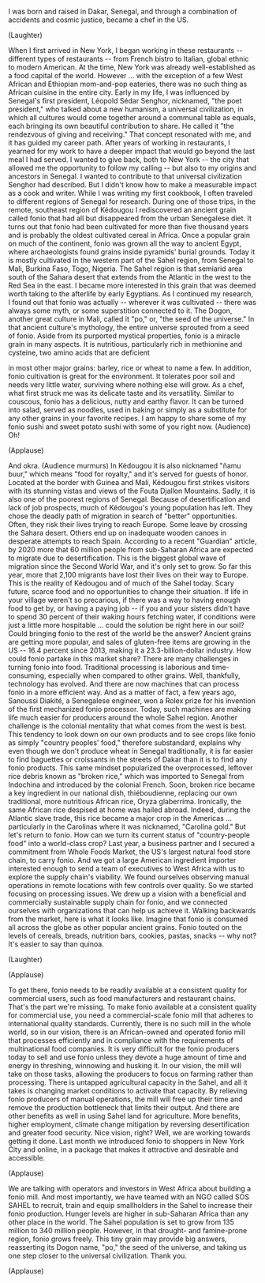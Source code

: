 
I was born and raised in Dakar, Senegal,
and through a combination
of accidents and cosmic justice,
became a chef in the US.

(Laughter)

When I first arrived in New York,
I began working in these restaurants --
different types of restaurants --
from French bistro to Italian,
global ethnic to modern American.
At the time,
New York was already well-established
as a food capital of the world.
However ...
with the exception of a few West African
and Ethiopian mom-and-pop eateries,
there was no such thing
as African cuisine in the entire city.
Early in my life,
I was influenced
by Senegal&#39;s first president,
Léopold Sédar Senghor,
nicknamed, &quot;the poet president,&quot;
who talked about a new humanism,
a universal civilization,
in which all cultures would come together
around a communal table as equals,
each bringing its own beautiful
contribution to share.
He called it &quot;the rendezvous
of giving and receiving.&quot;
That concept resonated with me,
and it has guided my career path.
After years of working in restaurants,
I yearned for my work
to have a deeper impact
that would go beyond
the last meal I had served.
I wanted to give back, both to New York --
the city that allowed me
the opportunity to follow my calling --
but also to my origins
and ancestors in Senegal.
I wanted to contribute
to that universal civilization
Senghor had described.
But I didn&#39;t know how to make
a measurable impact
as a cook and writer.
While I was writing my first cookbook,
I often traveled to different regions
of Senegal for research.
During one of those trips,
in the remote, southeast
region of Kédougou
I rediscovered
an ancient grain called fonio
that had all but disappeared
from the urban Senegalese diet.
It turns out that fonio
had been cultivated
for more than five thousand years
and is probably the oldest
cultivated cereal in Africa.
Once a popular grain
on much of the continent,
fonio was grown
all the way to ancient Egypt,
where archaeologists found grains
inside pyramids&#39; burial grounds.
Today it is mostly cultivated
in the western part of the Sahel region,
from Senegal to Mali,
Burkina Faso,
Togo, Nigeria.
The Sahel region is that semiarid area
south of the Sahara desert
that extends from the Atlantic
in the west to the Red Sea in the east.
I became more interested in this grain
that was deemed worth taking
to the afterlife by early Egyptians.
As I continued my research,
I found out that fonio was actually --
wherever it was cultivated --
there was always some myth,
or some superstition connected to it.
The Dogon,
another great culture in Mali,
called it &quot;po,&quot;
or, &quot;the seed of the universe.&quot;
In that ancient culture&#39;s mythology,
the entire universe
sprouted from a seed of fonio.
Aside from its purported
mystical properties,
fonio is a miracle grain in many aspects.
It is nutritious,
particularly rich
in methionine and cysteine,
two amino acids that are deficient

in most other major grains:
barley, rice or wheat to name a few.
In addition,
fonio cultivation
is great for the environment.
It tolerates poor soil
and needs very little water,
surviving where nothing else will grow.
As a chef,
what first struck me was
its delicate taste and its versatility.
Similar to couscous,
fonio has a delicious,
nutty and earthy flavor.
It can be turned into salad,
served as noodles,
used in baking
or simply as a substitute for any
other grains in your favorite recipes.
I am happy to share some of my
fonio sushi and sweet potato sushi
with some of you right now.
(Audience) Oh!

(Applause)

And okra.
(Audience murmurs)
In Kédougou
it is also nicknamed &quot;ñamu buur,&quot;
which means &quot;food for royalty,&quot;
and it&#39;s served for guests of honor.
Located at the border
with Guinea and Mali,
Kédougou first strikes visitors
with its stunning vistas
and views of the Fouta Djallon Mountains.
Sadly, it is also one of the poorest
regions of Senegal.
Because of desertification
and lack of job prospects,
much of Kédougou&#39;s
young population has left.
They chose the deadly path of migration
in search of &quot;better&quot; opportunities.
Often,
they risk their lives
trying to reach Europe.
Some leave by crossing the Sahara desert.
Others end up on inadequate wooden canoes
in desperate attempts to reach Spain.
According to a recent &quot;Guardian&quot; article,
by 2020 more that 60 million people
from sub-Saharan Africa
are expected to migrate
due to desertification.
This is the biggest global wave
of migration since the Second World War,
and it&#39;s only set to grow.
So far this year,
more that 2,100 migrants
have lost their lives
on their way to Europe.
This is the reality of Kédougou
and of much of the Sahel today.
Scary future,
scarce food
and no opportunities
to change their situation.
If life in your village
weren&#39;t so precarious,
if there was a way
to having enough food to get by,
or having a paying job --
if you and your sisters
didn&#39;t have to spend
30 percent of their waking hours
fetching water,
if conditions were just
a little more hospitable ...
could the solution
be right here in our soil?
Could bringing fonio
to the rest of the world
be the answer?
Ancient grains are getting more popular,
and sales of gluten-free items
are growing in the US --
16.4 percent since 2013,
making it a 23.3-billion-dollar industry.
How could fonio
partake in this market share?
There are many challenges
in turning fonio into food.
Traditional processing
is laborious and time-consuming,
especially when compared to other grains.
Well, thankfully, technology has evolved.
And there are now machines
that can process fonio
in a more efficient way.
And as a matter of fact,
a few years ago,
Sanoussi Diakité,
a Senegalese engineer,
won a Rolex prize
for his invention of the first
mechanized fonio processor.
Today, such machines are making life
much easier for producers
around the whole Sahel region.
Another challenge
is the colonial mentality
that what comes from the west is best.
This tendency to look down
on our own products
and to see crops like fonio
as simply &quot;country peoples&#39; food,&quot;
therefore substandard,
explains why even though we don&#39;t
produce wheat in Senegal traditionally,
it is far easier to find baguettes
or croissants in the streets of Dakar
than it is to find any fonio products.
This same mindset popularized
the overprocessed, leftover rice debris
known as &quot;broken rice,&quot;
which was imported to Senegal
from Indochina
and introduced by the colonial French.
Soon, broken rice became
a key ingredient in our national dish,
thiéboudienne,
replacing our own traditional,
more nutritious African rice,
Oryza glaberrima.
Ironically, the same African rice
despised at home
was hailed abroad.
Indeed, during the Atlantic slave trade,
this rice became
a major crop in the Americas ...
particularly in the Carolinas
where it was nicknamed, &quot;Carolina gold.&quot;
But let&#39;s return to fonio.
How can we turn its current status
of &quot;country-people food&quot;
into a world-class crop?
Last year,
a business partner and I secured
a commitment from Whole Foods Market,
the US&#39;s largest natural food store chain,
to carry fonio.
And we got a large
American ingredient importer
interested enough
to send a team of executives
to West Africa with us
to explore the supply chain&#39;s viability.
We found ourselves
observing manual operations
in remote locations
with few controls over quality.
So we started focusing
on processing issues.
We drew up a vision
with a beneficial and commercially
sustainable supply chain for fonio,
and we connected ourselves
with organizations
that can help us achieve it.
Walking backwards from the market,
here is what it looks like.
Imagine that fonio
is consumed all across the globe
as other popular ancient grains.
Fonio touted on the levels of cereals,
breads,
nutrition bars,
cookies, pastas,
snacks -- why not?
It&#39;s easier to say than quinoa.

(Laughter)


(Applause)

To get there,
fonio needs to be readily available
at a consistent quality
for commercial users,
such as food manufacturers
and restaurant chains.
That&#39;s the part we&#39;re missing.
To make fonio available
at a consistent quality
for commercial use,
you need a commercial-scale fonio mill
that adheres to international
quality standards.
Currently, there is no such mill
in the whole world,
so in our vision,
there is an African-owned
and operated fonio mill
that processes efficiently
and in compliance with the requirements
of multinational food companies.
It is very difficult
for the fonio producers today
to sell and use fonio
unless they devote
a huge amount of time and energy
in threshing, winnowing and husking it.
In our vision,
the mill will take on those tasks,
allowing the producers to focus
on farming rather than processing.
There is untapped
agricultural capacity in the Sahel,
and all it takes
is changing market conditions
to activate that capacity.
By relieving fonio producers
of manual operations,
the mill will free up their time
and remove the production bottleneck
that limits their output.
And there are other benefits as well
in using Sahel land for agriculture.
More benefits,
higher employment,
climate change mitigation
by reversing desertification
and greater food security.
Nice vision, right?
Well, we are working
towards getting it done.
Last month we introduced fonio
to shoppers in New York City
and online,
in a package that makes it attractive
and desirable and accessible.

(Applause)

We are talking with operators
and investors in West Africa
about building a fonio mill.
And most importantly,
we have teamed with an NGO
called SOS SAHEL
to recruit, train and equip
smallholders in the Sahel
to increase their fonio production.
Hunger levels are higher
in sub-Saharan Africa
than any other place in the world.
The Sahel population is set to grow
from 135 million to 340 million people.
However, in that drought-
and famine-prone region,
fonio grows freely.
This tiny grain may provide big answers,
reasserting its Dogon name,
&quot;po,&quot; the seed of the universe,
and taking us one step closer
to the universal civilization.
Thank you.

(Applause)

